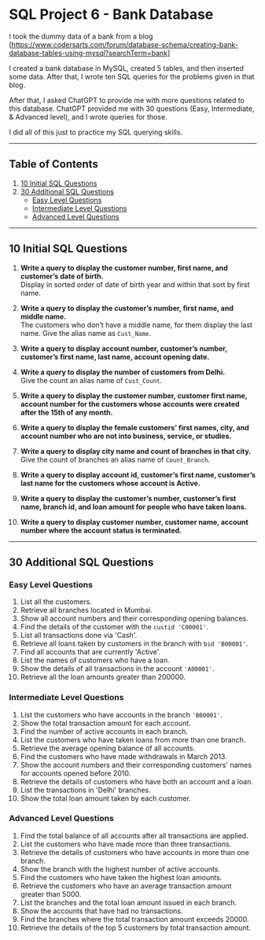# SQL Project 6 - Bank Database

I took the dummy data of a bank from a blog [https://www.codersarts.com/forum/database-schema/creating-bank-database-tables-using-mysql?searchTerm=bank]

I created a bank database in MySQL, created 5 tables, and then inserted some data. After that, I wrote ten SQL queries for the problems given in that blog.

After that, I asked ChatGPT to provide me with more questions related to this database. ChatGPT provided me with 30 questions (Easy, Intermediate, & Advanced level), and I wrote queries for those.

I did all of this just to practice my SQL querying skills.

---

## Table of Contents

1. [10 Initial SQL Questions](#10-initial-sql-questions)
2. [30 Additional SQL Questions](#30-additional-sql-questions)
   - [Easy Level Questions](#easy-level-questions)
   - [Intermediate Level Questions](#intermediate-level-questions)
   - [Advanced Level Questions](#advanced-level-questions)

---

## 10 Initial SQL Questions

1. **Write a query to display the customer number, first name, and customer’s date of birth.**  
   Display in sorted order of date of birth year and within that sort by first name.

2. **Write a query to display the customer’s number, first name, and middle name.**  
   The customers who don’t have a middle name, for them display the last name. Give the alias name as `Cust_Name`.

3. **Write a query to display account number, customer’s number, customer’s first name, last name, account opening date.**

4. **Write a query to display the number of customers from Delhi.**  
   Give the count an alias name of `Cust_Count`.

5. **Write a query to display the customer number, customer first name, account number for the customers whose accounts were created after the 15th of any month.**

6. **Write a query to display the female customers’ first names, city, and account number who are not into business, service, or studies.**

7. **Write a query to display city name and count of branches in that city.**  
   Give the count of branches an alias name of `Count_Branch`.

8. **Write a query to display account id, customer’s first name, customer’s last name for the customers whose account is Active.**

9. **Write a query to display the customer’s number, customer’s first name, branch id, and loan amount for people who have taken loans.**

10. **Write a query to display customer number, customer name, account number where the account status is terminated.**

---

## 30 Additional SQL Questions

### Easy Level Questions

1. List all the customers.
2. Retrieve all branches located in Mumbai.
3. Show all account numbers and their corresponding opening balances.
4. Find the details of the customer with the `custid 'C00001'`.
5. List all transactions done via 'Cash'.
6. Retrieve all loans taken by customers in the branch with `bid 'B00001'`.
7. Find all accounts that are currently 'Active'.
8. List the names of customers who have a loan.
9. Show the details of all transactions in the account `'A00001'`.
10. Retrieve all the loan amounts greater than 200000.

### Intermediate Level Questions

1. List the customers who have accounts in the branch `'B00001'`.
2. Show the total transaction amount for each account.
3. Find the number of active accounts in each branch.
4. List the customers who have taken loans from more than one branch.
5. Retrieve the average opening balance of all accounts.
6. Find the customers who have made withdrawals in March 2013.
7. Show the account numbers and their corresponding customers' names for accounts opened before 2010.
8. Retrieve the details of customers who have both an account and a loan.
9. List the transactions in 'Delhi' branches.
10. Show the total loan amount taken by each customer.

### Advanced Level Questions

1. Find the total balance of all accounts after all transactions are applied.
2. List the customers who have made more than three transactions.
3. Retrieve the details of customers who have accounts in more than one branch.
4. Show the branch with the highest number of active accounts.
5. Find the customers who have taken the highest loan amounts.
6. Retrieve the customers who have an average transaction amount greater than 5000.
7. List the branches and the total loan amount issued in each branch.
8. Show the accounts that have had no transactions.
9. Find the branches where the total transaction amount exceeds 20000.
10. Retrieve the details of the top 5 customers by total transaction amount.
